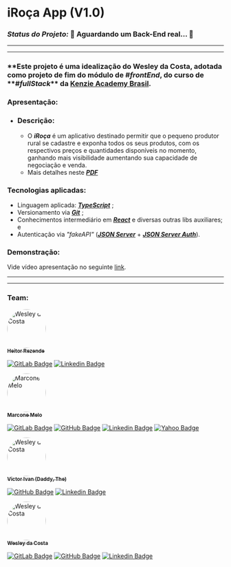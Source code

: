 # iRoça App (V1.0)

### _Status do Projeto:_ 🚧 **Aguardando um Back-End real...** 🚧

---

---

### **Este projeto é uma idealização do Wesley da Costa, adotada como projeto de fim do módulo de **_#frontEnd_**, do curso de **_#fullStack_\*\* da [Kenzie Academy Brasil](https://kenzie.com.br/).

### Apresentação:

- ### Descrição:
  - O **_iRoça_** é um aplicativo destinado permitir que o pequeno produtor rural se cadastre e exponha todos os seus produtos, com os respectivos preços e quantidades disponíveis no momento, ganhando mais visibilidade aumentando sua capacidade de negociação e venda.
  - Mais detalhes neste [**_PDF_**](https://drive.google.com/file/d/1SvS6R2T0su4XplLWAki5sIecs5QOaOou/view?usp=sharing)

### Tecnologias aplicadas:

- Linguagem aplicada: [**_TypeScript_**](https://www.typescriptlang.org/) ;
- Versionamento via [**_Git_**](https://git-scm.com/) ;
- Conhecimentos intermediário em [**_React_**](https://reactjs.org/) e diversas outras libs auxiliares; e
- Autenticação via _"fakeAPI"_ ([**_JSON Server_**](https://www.npmjs.com/package/json-server) + [**_JSON Server Auth_**](https://www.npmjs.com/package/json-server-auth)).

### Demonstração:

Vide vídeo apresentação no seguinte [link]().

---

---

### Team:

<a href="https://www.linkedin.com/in/heitor-rezende">
 <img style="border-radius: 50%;" src="https://secure.gravatar.com/avatar/97cf0329a788a80037d1c10b7e85d0de?s=800&d=identicon" width="90px;" alt="Wesley da Costa"/>
 <br />
 <sub><b>Heitor Rezende</b></sub></a>

[![GitLab Badge](https://img.shields.io/badge/-Heitor_Rezende-black?style=plastic&logo=GitLab&logoColor=yellow&link=https://gitlab.com/heitorrezende)](https://gitlab.com/heitorrezende)
[![Linkedin Badge](https://img.shields.io/badge/-Heitor_Rezende-blue?style=plastic&logo=Linkedin&logoColor=white&link=https://www.linkedin.com/in/heitor-rezende)](https://www.linkedin.com/in/heitor-rezende)

<a href="https://www.linkedin.com/in/marconemm/">
 <img style="border-radius: 50%;" src="https://avatars.githubusercontent.com/u/15804964?s=400&amp;u=60f45399d863c1410217fc6666bc628c43f554dd&amp;v=4" width="90px;" alt="Marcone Melo"/>
 <br />
 <sub><b>Marcone Melo</b></sub></a>

[![GitLab Badge](https://img.shields.io/badge/-Marcone_Melo-black?style=plastic&logo=GitLab&logoColor=yellow&link=https://gitlab.com/marconemm)](https://gitlab.com/marconemm)
[![GitHub Badge](https://img.shields.io/badge/-Marcone_Melo-black?style=plastic&logo=GitHub&logoColor=white&link=https://github.com/marconemm)](https://github.com/marconemm)
[![Linkedin Badge](https://img.shields.io/badge/-Marcone_Melo-blue?style=plastic&logo=Linkedin&logoColor=white&link=https://www.linkedin.com/in/marconemm/)](https://www.linkedin.com/in/marconemm/)
[![Yahoo Badge](https://img.shields.io/badge/-marconemendonca@ymail.com-c14438?style=plastic&logo=Yahoo!&logoColor=white&link=mailto:marconemendonca@ymail.com)](mailto:marconemendonca@ymail.com)

<a href="https://www.linkedin.com/in/victor-ivan">
 <img style="border-radius: 50%;" src="https://avatars.githubusercontent.com/u/17788366" width="90px;" alt="Wesley da Costa"/>
 <br />
 <sub><b>Victor Ivan (Daddy, The)</b></sub></a>

[![GitHub Badge](https://img.shields.io/badge/-Victor_Ivan-black?style=plastic&logo=GitHub&logoColor=white&link=https://github.com/vitoivan/)](https://github.com/vitoivan/)
[![Linkedin Badge](https://img.shields.io/badge/-Victor_Ivan-blue?style=plastic&logo=Linkedin&logoColor=white&link=https://www.linkedin.com/in/victor-ivan)](https://www.linkedin.com/in/victor-ivan)

<a href="https://www.linkedin.com/in/wesleydcm/">
 <img style="border-radius: 50%;" src="https://avatars.githubusercontent.com/u/71963380" width="90px;" alt="Wesley da Costa"/>
 <br />
 <sub><b>Wesley da Costa</b></sub></a>

[![GitLab Badge](https://img.shields.io/badge/-Wesley_da_Costa-black?style=plastic&logo=GitLab&logoColor=yellow&link=https://gitlab.com/wesleydcm)](https://gitlab.com/wesleydcm)
[![GitHub Badge](https://img.shields.io/badge/-Wesley_da_Costa-black?style=plastic&logo=GitHub&logoColor=white&link=https://github.com/wesleydcm)](https://github.com/wesleydcm)
[![Linkedin Badge](https://img.shields.io/badge/-Wesley_da_Costa-blue?style=plastic&logo=Linkedin&logoColor=white&link=https://www.linkedin.com/in/wesleydcm/)](https://www.linkedin.com/in/wesleydcm/)
